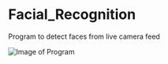 # Facial_Recognition
Program to detect faces from live camera feed

![Image of Program](https://i.imgur.com/eYdA59a.png)
